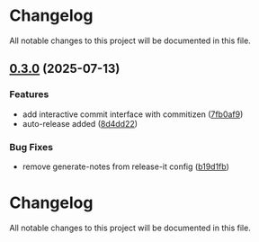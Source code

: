 # Changelog

All notable changes to this project will be documented in this file.


## [0.3.0](https://github.com/anilkumarthakur60/vue3-json-viewer/compare/v0.2.0...v0.3.0) (2025-07-13)

### Features

* add interactive commit interface with commitizen ([7fb0af9](https://github.com/anilkumarthakur60/vue3-json-viewer/commit/7fb0af9da52a003887e70a7677b728d18753f576))
* auto-release added ([8d4dd22](https://github.com/anilkumarthakur60/vue3-json-viewer/commit/8d4dd22636810b4bf8ce94a2aef25a1fc14c5fb9))

### Bug Fixes

* remove generate-notes from release-it config ([b19d1fb](https://github.com/anilkumarthakur60/vue3-json-viewer/commit/b19d1fba1c18a3a7340ffbf441cbbb2255d9f2a6))

# Changelog

All notable changes to this project will be documented in this file.
